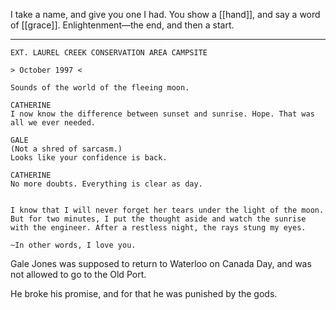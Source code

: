 I take a name, and give you one I had. You show a [[hand]], and say a word of [[grace]]. Enlightenment—the end, and then a start.

***

```fountain
EXT. LAUREL CREEK CONSERVATION AREA CAMPSITE

> October 1997 <

Sounds of the world of the fleeing moon.

CATHERINE
I now know the difference between sunset and sunrise. Hope. That was all we ever needed. 

GALE
(Not a shred of sarcasm.)
Looks like your confidence is back.

CATHERINE
No more doubts. Everything is clear as day.


I know that I will never forget her tears under the light of the moon. But for two minutes, I put the thought aside and watch the sunrise with the engineer. After a restless night, the rays stung my eyes.

~In other words, I love you.
```

Gale Jones was supposed to return to Waterloo on Canada Day, and was not allowed to go to the Old Port.  
  
He broke his promise, and for that he was punished by the gods.